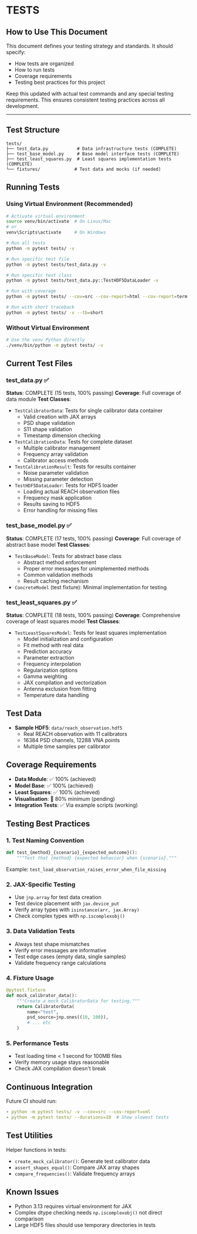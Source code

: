 # TESTS

<!-- PERMANENT INSTRUCTIONS - DO NOT REMOVE THIS SECTION -->
## How to Use This Document

This document defines your testing strategy and standards. It should specify:
- How tests are organized
- How to run tests
- Coverage requirements
- Testing best practices for this project

Keep this updated with actual test commands and any special testing requirements. This ensures consistent testing practices across all development.

---

## Test Structure
```
tests/
├── test_data.py           # Data infrastructure tests (COMPLETE)
├── test_base_model.py     # Base model interface tests (COMPLETE)
├── test_least_squares.py  # Least squares implementation tests (COMPLETE)
└── fixtures/             # Test data and mocks (if needed)
```

## Running Tests

### Using Virtual Environment (Recommended)
```bash
# Activate virtual environment
source venv/bin/activate  # On Linux/Mac
# or
venv\Scripts\activate     # On Windows

# Run all tests
python -m pytest tests/ -v

# Run specific test file
python -m pytest tests/test_data.py -v

# Run specific test class
python -m pytest tests/test_data.py::TestHDF5DataLoader -v

# Run with coverage
python -m pytest tests/ --cov=src --cov-report=html --cov-report=term

# Run with short traceback
python -m pytest tests/ -v --tb=short
```

### Without Virtual Environment
```bash
# Use the venv Python directly
./venv/bin/python -m pytest tests/ -v
```

## Current Test Files

### test_data.py ✅
**Status**: COMPLETE (15 tests, 100% passing)
**Coverage**: Full coverage of data module
**Test Classes**:
- `TestCalibratorData`: Tests for single calibrator data container
  - Valid creation with JAX arrays
  - PSD shape validation
  - S11 shape validation
  - Timestamp dimension checking
- `TestCalibrationData`: Tests for complete dataset
  - Multiple calibrator management
  - Frequency array validation
  - Calibrator access methods
- `TestCalibrationResult`: Tests for results container
  - Noise parameter validation
  - Missing parameter detection
- `TestHDF5DataLoader`: Tests for HDF5 loader
  - Loading actual REACH observation files
  - Frequency mask application
  - Results saving to HDF5
  - Error handling for missing files

### test_base_model.py ✅
**Status**: COMPLETE (17 tests, 100% passing)
**Coverage**: Full coverage of abstract base model
**Test Classes**:
- `TestBaseModel`: Tests for abstract base class
  - Abstract method enforcement
  - Proper error messages for unimplemented methods
  - Common validation methods
  - Result caching mechanism
- `ConcreteModel` (test fixture): Minimal implementation for testing

### test_least_squares.py ✅
**Status**: COMPLETE (18 tests, 100% passing)
**Coverage**: Comprehensive coverage of least squares model
**Test Classes**:
- `TestLeastSquaresModel`: Tests for least squares implementation
  - Model initialization and configuration
  - Fit method with real data
  - Prediction accuracy
  - Parameter extraction
  - Frequency interpolation
  - Regularization options
  - Gamma weighting
  - JAX compilation and vectorization
  - Antenna exclusion from fitting
  - Temperature data handling

## Test Data
- **Sample HDF5**: `data/reach_observation.hdf5`
  - Real REACH observation with 11 calibrators
  - 16384 PSD channels, 12288 VNA points
  - Multiple time samples per calibrator

## Coverage Requirements
- **Data Module**: ✅ 100% (achieved)
- **Model Base**: ✅ 100% (achieved)
- **Least Squares**: ✅ 100% (achieved)
- **Visualisation**: 🚧 80% minimum (pending)
- **Integration Tests**: ✅ Via example scripts (working)

## Testing Best Practices

### 1. Test Naming Convention
```python
def test_{method}_{scenario}_{expected_outcome}():
    """Test that {method} {expected behavior} when {scenario}."""
```
Example: `test_load_observation_raises_error_when_file_missing`

### 2. JAX-Specific Testing
- Use `jnp.array` for test data creation
- Test device placement with `jax.device_put`
- Verify array types with `isinstance(arr, jax.Array)`
- Check complex types with `np.iscomplexobj()`

### 3. Data Validation Tests
- Always test shape mismatches
- Verify error messages are informative
- Test edge cases (empty data, single samples)
- Validate frequency range calculations

### 4. Fixture Usage
```python
@pytest.fixture
def mock_calibrator_data():
    """Create a mock CalibratorData for testing."""
    return CalibratorData(
        name="test",
        psd_source=jnp.ones((10, 100)),
        # ... etc
    )
```

### 5. Performance Tests
- Test loading time < 1 second for 100MB files
- Verify memory usage stays reasonable
- Check JAX compilation doesn't break

## Continuous Integration
Future CI should run:
```yaml
- python -m pytest tests/ -v --cov=src --cov-report=xml
- python -m pytest tests/ --durations=10  # Show slowest tests
```

## Test Utilities
Helper functions in tests:
- `create_mock_calibrator()`: Generate test calibrator data
- `assert_shapes_equal()`: Compare JAX array shapes
- `compare_frequencies()`: Validate frequency arrays

## Known Issues
- Python 3.13 requires virtual environment for JAX
- Complex dtype checking needs `np.iscomplexobj()` not direct comparison
- Large HDF5 files should use temporary directories in tests